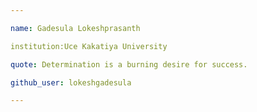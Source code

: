 ```yaml
---

name: Gadesula Lokeshprasanth

institution:Uce Kakatiya University

quote: Determination is a burning desire for success.

github_user: lokeshgadesula

---
```

